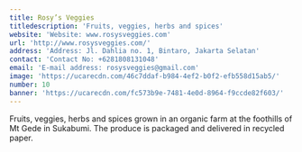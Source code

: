 ```yaml
---
title: Rosy’s Veggies
titledescription: 'Fruits, veggies, herbs and spices'
website: 'Website: www.rosysveggies.com'
url: 'http://www.rosysveggies.com/'
address: 'Address: Jl. Dahlia no. 1, Bintaro, Jakarta Selatan'
contact: 'Contact No: +6281808131048'
email: 'E-mail address: rosysveggies@gmail.com'
image: 'https://ucarecdn.com/46c7ddaf-b984-4ef2-b0f2-efb558d15ab5/'
number: 10
banner: 'https://ucarecdn.com/fc573b9e-7481-4e0d-8964-f9ccde82f603/'
---
```

Fruits, veggies, herbs and spices grown in an organic farm at the foothills of Mt Gede in Sukabumi.  The produce is packaged and delivered in recycled paper.

